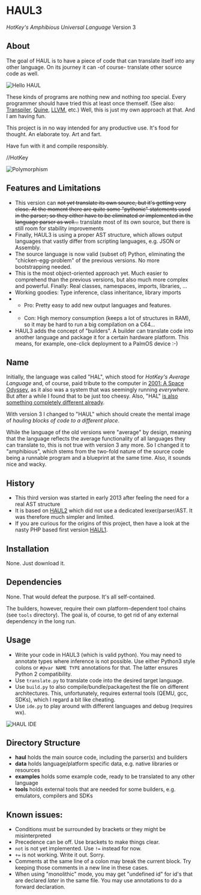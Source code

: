 # HAUL3
*HotKey's Amphibious Universal Language* Version 3

## About
The goal of HAUL is to have a piece of code that can translate itself into any other language. On its journey it can -of course- translate other source code as well.

![Hello HAUL](https://raw.githubusercontent.com/hotkeymuc/haul3/master/media/build_hello.gif "Hello HAUL")

These kinds of programs are nothing new and nothing *too* special. Every programmer should have tried this at least once themself. (See also: [Transpiler](https://en.wikipedia.org/wiki/Source-to-source_compiler), [Quine](https://en.wikipedia.org/wiki/Quine_(computing)), [LLVM](https://llvm.org/), etc.) Well, this is just my own approach at that. And I am having fun.

This project is in no way intended for any productive use. It's food for thought. An elaborate toy. Art and fart.

Have fun with it and compile responsibly.

//HotKey

![Polymorphism](https://raw.githubusercontent.com/hotkeymuc/haul3/master/media/build_polymorphic.gif "Polymorphism")

## Features and Limitations
* This version can ~~not *yet* translate its own source, but it's getting very close. At the moment there are quite some "pythonic" statements used in the parser; so they either have to be eliminated *or* implemented in the language parser as well...~~ translate most of its own source, but there is still room for stability improvements
* Finally, HAUL3 is using a proper AST structure, which allows output languages that vastly differ from scripting languages, e.g. JSON or Assembly.
* The source language is now valid (subset of) Python, eliminating the "chicken-egg-problem" of the previous versions. No more bootstrapping needed.
* This is the most object-oriented approach yet. Much easier to comprehend than the previous versions, but also much more complex and powerful. Finally: Real classes, namespaces, imports, libraries, ...
* Working goodies: Type inference, class inheritance, library imports
* + Pro: Pretty easy to add new output languages and features.
* - Con: High memory consumption (keeps a lot of structures in RAM), so it may be hard to run a big compilation on a C64...
* HAUL3 adds the concept of "builders". A builder can translate code into another language and package it for a certain hardware platform. This means, for example, one-click deployment to a PalmOS device :-)

## Name
Initially, the language was called "HAL", which stood for *HotKey's Average Language* and, of course, paid tribute to the computer in [2001: A Space Odyssey](https://en.wikipedia.org/wiki/2001:_A_Space_Odyssey_(film)), as it also was a system that was seemingly running *everywhere*.
But after a while I found that to be just too cheesy. Also, "HAL" [is also something completely different already](https://en.wikipedia.org/wiki/HAL_(software)).

With version 3 I changed to "HAUL" which should create the mental image of *hauling blocks of code to a different place*.

While the language of the old versions were "average" by design, meaning that the language reflects the average functionality of all languages they can translate to, this is not true with version 3 any more.
So I changed it to "amphibious", which stems from the two-fold nature of the source code being a runnable program and a blueprint at the same time. Also, it sounds nice and wacky.

## History
* This third version was started in early 2013 after feeling the need for a real AST structure
* It is based on [HAUL2](https://github.com/hotkeymuc/haul2) which did not use a dedicated lexer/parser/AST. It was therefore much simpler and limited.
* If you are curious for the origins of this project, then have a look at the nasty PHP based first version [HAUL1](https://github.com/hotkeymuc/haul1).

## Installation
None. Just download it.

## Dependencies
None. That would defeat the purpose. It's all self-contained.

The builders, however, require their own platform-dependent tool chains (see `tools` directory). The goal is, of course, to get rid of any external dependency in the long run.

## Usage
* Write your code in HAUL3 (which is valid python). You may need to annotate types where inference is not possible. Use either Python3 style colons or `#@var NAME TYPE` annotations for that. The latter ensures Python 2 compatibility.
* Use `translate.py` to translate code into the desired target language.
* Use `build.py` to also compile/bundle/package/test the file on different architectures. This, unfortunately, requires external tools (QEMU, gcc, SDKs), which I regard a bit like cheating.
* Use `ide.py` to play around with different languages and debug (requires wx).

![HAUL IDE](https://raw.githubusercontent.com/hotkeymuc/haul3/master/media/ide_screenshot000.png "HAUL IDE")

## Directory Structure
* **haul** holds the main source code, including the parser(s) and builders
* **data** holds language/platform specific data, e.g. native libraries or resources
* **examples** holds some example code, ready to be translated to any other language
* **tools** holds external tools that are needed for some builders, e.g. emulators, compilers and SDKs

## Known issues:
* Conditions must be surrounded by brackets or they might be misinterpreted
* Precedence can be off. Use brackets to make things clear.
* `not` is not yet implemented. Use `!=` instead for now.
* `+=` is not working. Write it out. Sorry.
* Comments at the same line of a colon may break the current block. Try keeping those comments in a new line in these cases.
* When using "monolithic" mode, you may get "undefined id" for id's that are declared *later* in the same file. You may use annotations to do a forward declaration.
